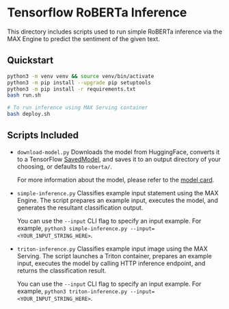 # Tensorflow RoBERTa Inference

This directory includes scripts used to run simple RoBERTa inference via the MAX Engine to predict the sentiment of the given text.

## Quickstart

```sh
python3 -m venv venv && source venv/bin/activate
python3 -m pip install --upgrade pip setuptools
python3 -m pip install -r requirements.txt
bash run.sh

# To run inference using MAX Serving container
bash deploy.sh
```

## Scripts Included

- `download-model.py`
    Downloads the model from HuggingFace, converts it to a TensorFlow
    [SavedModel](https://www.tensorflow.org/guide/saved_model),
    and saves it to an output directory of your choosing, or defaults to `roberta/`.

    For more information about the model, please refer to the
    [model card](https://huggingface.co/microsoft/RoBERTa).

- `simple-inference.py`
    Classifies example input statement using the MAX Engine. The script prepares an
    example input, executes the model, and generates the resultant classification
    output.

    You can use the `--input` CLI flag to specify an input example.
    For example, `python3 simple-inference.py --input=<YOUR_INPUT_STRING_HERE>`.

- `triton-inference.py`
    Classifies example input image using the MAX Serving. The script launches a Triton container, prepares an example input, executes the model by calling HTTP inference endpoint, and returns the classification result.

    You can use the `--input` CLI flag to specify an input example.
    For example, `python3 triton-inference.py --input=<YOUR_INPUT_STRING_HERE>`.
